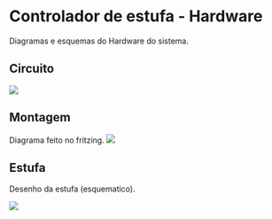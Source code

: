# Controlador de estufa - Hardware
Diagramas e esquemas do Hardware do sistema.

## Circuito
![](circuito_estufa.jpeg)

## Montagem
Diagrama feito no fritzing.
![](fritzing.jpeg)

## Estufa
Desenho da estufa (esquematico).

![](xablaus.jpeg)
